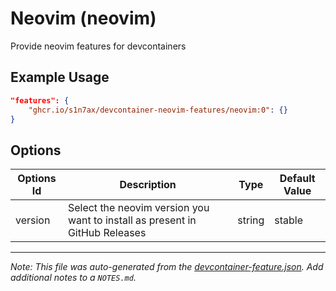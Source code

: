 
# Neovim (neovim)

Provide neovim features for devcontainers

## Example Usage

```json
"features": {
    "ghcr.io/s1n7ax/devcontainer-neovim-features/neovim:0": {}
}
```

## Options

| Options Id | Description | Type | Default Value |
|-----|-----|-----|-----|
| version | Select the neovim version you want to install as present in GitHub Releases | string | stable |



---

_Note: This file was auto-generated from the [devcontainer-feature.json](https://github.com/s1n7ax/devcontainer-neovim-features/blob/main/src/neovim/devcontainer-feature.json).  Add additional notes to a `NOTES.md`._
